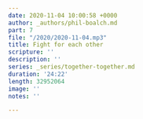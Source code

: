 ```yaml
---
date: 2020-11-04 10:00:58 +0000
author: _authors/phil-boalch.md
part: 7
file: "/2020/2020-11-04.mp3"
title: Fight for each other
scripture: ''
description: ''
series: _series/together-together.md
duration: '24:22'
length: 32952064
image: ''
notes: ''

---
```

